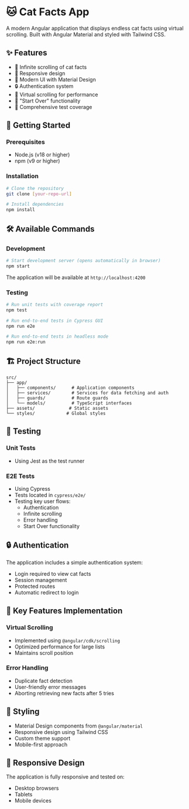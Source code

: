 # 🐱 Cat Facts App

A modern Angular application that displays endless cat facts using virtual scrolling. Built with Angular Material and styled with Tailwind CSS.

## ✨ Features

- 🔄 Infinite scrolling of cat facts
- 📱 Responsive design
- 🎨 Modern UI with Material Design
- 🔒 Authentication system
- 📜 Virtual scrolling for performance
- 🔄 "Start Over" functionality
- 🧪 Comprehensive test coverage

## 🚀 Getting Started

### Prerequisites

- Node.js (v18 or higher)
- npm (v9 or higher)

### Installation

```bash
# Clone the repository
git clone [your-repo-url]

# Install dependencies
npm install
```

## 🛠️ Available Commands

### Development

```bash
# Start development server (opens automatically in browser)
npm start
```
The application will be available at `http://localhost:4200`

### Testing

```bash
# Run unit tests with coverage report
npm test

# Run end-to-end tests in Cypress GUI
npm run e2e

# Run end-to-end tests in headless mode
npm run e2e:run
```

## 🏗️ Project Structure

```
src/
├── app/
│   ├── components/      # Application components
│   ├── services/        # Services for data fetching and auth
│   ├── guards/          # Route guards
│   └── models/          # TypeScript interfaces
├── assets/             # Static assets
└── styles/            # Global styles
```

## 🧪 Testing

### Unit Tests
- Using Jest as the test runner

### E2E Tests
- Using Cypress
- Tests located in `cypress/e2e/`
- Testing key user flows:
  - Authentication
  - Infinite scrolling
  - Error handling
  - Start Over functionality

## 🔒 Authentication

The application includes a simple authentication system:
- Login required to view cat facts
- Session management
- Protected routes
- Automatic redirect to login

## 🎯 Key Features Implementation

### Virtual Scrolling
- Implemented using `@angular/cdk/scrolling`
- Optimized performance for large lists
- Maintains scroll position

### Error Handling
- Duplicate fact detection
- User-friendly error messages
- Aborting retrieving new facts after 5 tries
  
## 🎨 Styling

- Material Design components from `@angular/material`
- Responsive design using Tailwind CSS
- Custom theme support
- Mobile-first approach

## 📱 Responsive Design

The application is fully responsive and tested on:
- Desktop browsers
- Tablets
- Mobile devices
